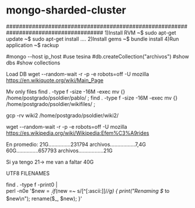 # mongo-sharded-cluster

######################################################################################
1)Install RVM
  ~$  sudo apt-get update
  ~$  sudo apt-get install ....
2)Install gems
  ~$  bundle install
4)Run application
  ~$ rackup


#mongo --host ip_host
#use tesina
#db.createCollection("archivos")
#show dbs
#show collections


Load DB 
wget --random-wait -r -p -e robots=off -U mozilla https://en.wikiquote.org/wiki/Main_Page


Mv only files
find . -type f -size -16M -exec mv {} /home/postgrado/psoldier/pablo/ \;
find . -type f -size -16M -exec mv {} /home/postgrado/psoldier/wikifiles/ \;

gcp -rv wiki2 /home/postgrado/psoldier/wiki2/

wget --random-wait -r -p -e robots=off -U mozilla https://es.wikipedia.org/wiki/Wikipedia:Efem%C3%A9rides


En promedio: 
21G...............231794 archivos.................7,4G
60G...............657793 archivos.................21G

Si ya tengo 21-> me van a faltar 40G


UTF8 FILENAMES

find . -type f -print0 | \
perl -n0e '$new = $_; if($new =~ s/[^[:ascii:]]/_/g) {
  print("Renaming $_ to $new\n"); rename($_, $new);
}'
